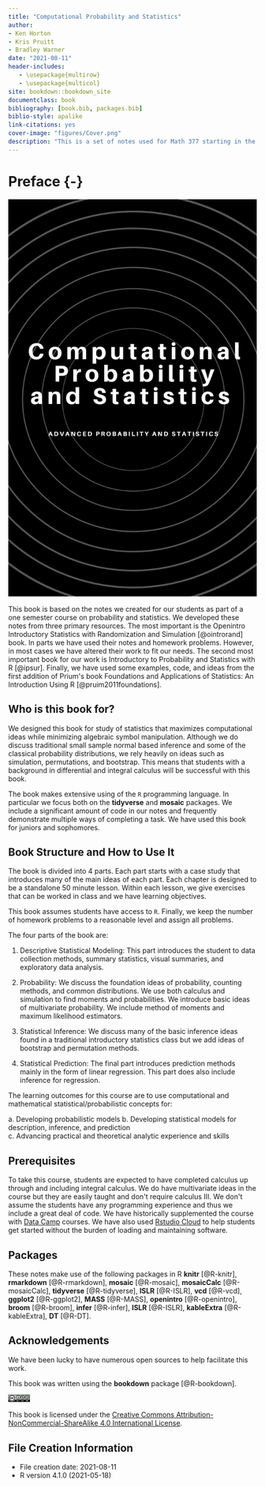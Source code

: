 ```yaml
--- 
title: "Computational Probability and Statistics"
author: 
- Ken Horton
- Kris Pruitt
- Bradley Warner
date: "2021-08-11"
header-includes:
   - \usepackage{multirow}
   - \usepackage{multicol}
site: bookdown::bookdown_site
documentclass: book
bibliography: [book.bib, packages.bib]
biblio-style: apalike
link-citations: yes
cover-image: "figures/Cover.png"
description: "This is a set of notes used for Math 377 starting in the fall of 2020 that has been compiled into a book."
---
```


# Preface {-}


<img src="./figures/Cover.png" width="705" />
  

This book is based on the notes we created for our students as part of a one semester course on probability and statistics. We developed these notes from three primary resources. The most important is the Openintro Introductory Statistics with Randomization and Simulation [@ointrorand] book. In parts we have used their notes and homework problems. However, in most cases we have altered their work to fit our needs. The second most important book for our work is Introductory to Probability and Statistics with R [@ipsur]. Finally, we have used some examples, code, and ideas from the first addition of Prium's book Foundations and Applications of Statistics: An Introduction Using R [@pruim2011foundations].  

## Who is this book for?

We designed this book for study of statistics that maximizes computational ideas while minimizing algebraic symbol manipulation. Although we do discuss traditional small sample normal based inference and some of the classical probability distributions, we rely heavily on ideas such as simulation, permutations, and bootstrap. This means that students with a background in differential and integral calculus will be successful with this book. 

The book makes extensive using of the `R` programming language. In particular we focus both on the **tidyverse** and **mosaic** packages. We include a significant amount of code in our notes and frequently demonstrate multiple ways of completing a task. We have used this book for juniors and sophomores.

## Book Structure and How to Use It

The book is divided into 4 parts. Each part starts with a case study that introduces many of the main ideas of each part. Each chapter is designed to be a standalone 50 minute lesson. Within each lesson, we give exercises that can be worked in class and we have learning objectives. 

This book assumes students have access to `R`. Finally, we keep the number of homework problems to a reasonable level and assign all problems.

The four parts of the book are:

1. Descriptive Statistical Modeling: This part introduces the student to data collection methods, summary statistics, visual summaries, and exploratory data analysis. 

2. Probability: We discuss the foundation ideas of probability, counting methods, and common distributions. We use both calculus and simulation to find moments and probabilities. We introduce basic ideas of multivariate probability. We include method of moments and maximum likelihood estimators.

3. Statistical Inference: We discuss many of the basic inference ideas found in a traditional introductory statistics class but we add ideas of bootstrap and permutation methods. 

4. Statistical Prediction: The final part introduces prediction methods mainly in the form of linear regression. This part does also include inference for regression.


The learning outcomes for this course are to use computational and mathematical statistical/probabilistic concepts for:

a.	Developing probabilistic models 
b.	Developing statistical models for description, inference, and prediction  
c.	Advancing practical and theoretical analytic experience and skills


## Prerequisites

To take this course, students are expected to have completed calculus up through and including integral calculus. We do have multivariate ideas in the course but they are easily taught and don't require calculus III.  We don't assume the students have any programming experience and thus we include a great deal of code. We have historically supplemented the course with [Data Camp](http://datacamp.com/) courses. We have also used [Rstudio Cloud](http://rstudio.cloud) to help students get started without the burden of loading and maintaining software.

## Packages

These notes make use of the following packages in R **knitr** [@R-knitr], **rmarkdown** [@R-rmarkdown], **mosaic** [@R-mosaic], **mosaicCalc** [@R-mosaicCalc], **tidyverse** [@R-tidyverse], **ISLR** [@R-ISLR], **vcd** [@R-vcd], **ggplot2** [@R-ggplot2], **MASS** [@R-MASS], **openintro** [@R-openintro], **broom** [@R-broom], **infer** [@R-infer],  **ISLR** [@R-ISLR], **kableExtra** [@R-kableExtra], **DT** [@R-DT].

## Acknowledgements 

We have been lucky to have numerous open sources to help facilitate this work.  

This book was written using the **bookdown** package [@R-bookdown].

<img src="./figures/by-nc-sa.png" width="44" />


This book is licensed under the [Creative Commons Attribution-NonCommercial-ShareAlike 4.0 International License](http://creativecommons.org/licenses/by-nc-sa/4.0/).



## File Creation Information 

  * File creation date: 2021-08-11
  * R version 4.1.0 (2021-05-18)




